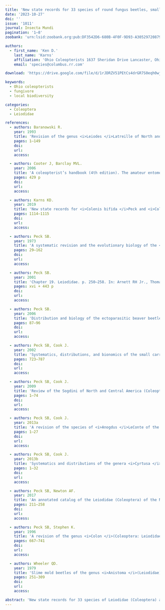 ```yaml
---
title: 'New state records for 33 species of round fungus beetles, small carrion beetles and mammal nest beetles (Coleoptera: Leiodidae) in Ohio, USA'
date: '2023-10-27'
doi: ''
issue: '1011'
journal: Insecta Mundi
pagination: '1–8'
zoobank: 'urn:lsid:zoobank.org:pub:DF3542D6-680B-4F0F-9D93-A30529720879'

authors:
  - first_name: 'Ken D.'
    last_name: 'Karns'
    affiliation: 'Ohio Coleopterists 1637 Sheridan Drive Lancaster, Ohio 43130, USA'
    email: 'species@columbus.rr.com'

download: 'https://drive.google.com/file/d/1rJDRZV51PEtCs4drGR7S0eqh0wj_fQLA'

keywords:
  - Ohio coleopterists
  - fungivore
  - local biodiversity

categories:
  - Coleoptera
  - Leiodidae

references:
  - authors: Baranowski R.
    year: 1993
    title: 'Revision of the genus <i>Leiodes </i>Latreille of North and Central America (Coleoptera: Leiodidae). Entomologica Scandinavica Supplement 42'
    pages: 1–149
    doi: 
    url: 
    access: 

  - authors: Cooter J, Barclay MVL.
    year: 2006
    title: 'A coleopterist’s handbook (4th edition). The amateur entomologist Volume 11. Cravitz Printing Company Ltd; Essex, England'
    pages: 429 p
    doi: 
    url: 
    access: 

  - authors: Karns KD.
    year: 2019
    title: 'New state records for <i>Colenis bifida </i>Peck and <i>Colenis stephani </i>Peck (Coleoptera: Leiodidae: Leiodini: Pseudoliodini) in Ohio, USA, with a range extension for <i>Colenis stephani. </i>The Coleopterists Bulletin 73'
    pages: 1114–1115
    doi: 
    url: 
    access: 

  - authors: Peck SB.
    year: 1973
    title: 'A systematic revision and the evolutionary biology of the <i>Ptomaphagus </i>(<i>Adelops</i>) beetles of North America (Coleoptera; Leiodidae; Catopinae), with emphasis on cave-inhabiting species. Bulletin of the Museum of Comparative Zoology 145(2)'
    pages: 29–162
    doi: 
    url: 
    access: 

  - authors: Peck SB.
    year: 2001
    title: 'Chapter 19. Leiodidae. p. 250–258. In: Arnett RH Jr., Thomas MC (eds.). American beetles, volume 1. Archostemata, Myxophaga, Adephaga, Polyphaga: Staphyliniformia. CRC Press; Boca Raton, FL'
    pages: xvi + 443 p
    doi: 
    url: 
    access: 

  - authors: Peck SB.
    year: 2006
    title: 'Distribution and biology of the ectoparasitic beaver beetle <i>Platypsyllus castoris </i>Ritsema in North America (Coleoptera: Leiodidae: Platypsyllinae). Insecta Mundi 20'
    pages: 87–96
    doi: 
    url: 
    access: 

  - authors: Peck SB, Cook J.
    year: 2002
    title: 'Systematics, distributions, and bionomics of the small carrion beetles (Coleoptera: Leiodidae: Cholevinae: Cholevini) of North America. The Canadian Entomologist 134'
    pages: 723–787
    doi: 
    url: 
    access: 

  - authors: Peck SB, Cook J.
    year: 2009
    title: 'Review of the Sogdini of North and Central America (Coleoptera: Leiodidae: Leiodinae) with descriptions of fourteen new species and three new genera. Zootaxa 2102'
    pages: 1–74
    doi: 
    url: 
    access: 

  - authors: Peck SB, Cook J.
    year: 2013a
    title: 'A revision of the species of <i>Anogdus </i>LeConte of the United States and Canada (Coleoptera: Leiodidae: Leiodinae: Leiodini). Insecta Mundi 0290'
    pages: 1–27
    doi: 
    url: 
    access: 

  - authors: Peck SB, Cook J.
    year: 2013b
    title: 'Systematics and distributions of the genera <i>Cyrtusa </i>Erichson, <i>Ecarinosphaerula </i>Hatch, <i>Isoplastus </i>Daffner, <i>Lionothus </i>Brown, and <i>Zeadolopus </i>Broun of the United States and Canada (Coleoptera: Leiodidae: Leiodinae: Leiodini). Insecta Mundi 0310'
    pages: 1–32
    doi: 
    url: 
    access: 

  - authors: Peck SB, Newton AF.
    year: 2017
    title: 'An annotated catalog of the Leiodidae (Coleoptera) of the Nearctic Region (Continental North America north of Mexico). The Coleopterists Bulletin 71(2)'
    pages: 211–258
    doi: 
    url: 
    access: 

  - authors: Peck SB, Stephen K.
    year: 1996
    title: 'A revision of the genus <i>Colon </i>(Coleoptera: Leiodidae: Coloninae) of North and Central America. The Canadian Entomologist 128'
    pages: 667–741
    doi: 
    url: 
    access: 

  - authors: Wheeler QD.
    year: 1979
    title: 'Slime mold beetles of the genus <i>Anistoma </i>(Leiodidae): Classification and evolution. Systematic Entomology 4'
    pages: 251–309
    doi: 
    url: 
    access:  

abstract: 'New state records for 33 species of Leiodidae (Coleoptera) are reported from Ohio, with the majority of records from one locality in the southeastern portion of the state. This doubles the known members of the family in Ohio to 66 species in 20 genera.'
---
```

